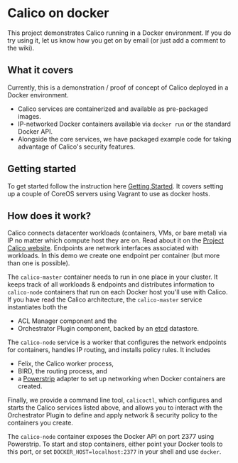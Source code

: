 # Calico on docker
This project demonstrates Calico running in a Docker environment. If you do try using it, let us know how you get on by email (or just add a comment to the wiki).


## What it covers

Currently, this is a demonstration / proof of concept of Calico deployed in a Docker environment.

+ Calico services are containerized and available as pre-packaged images.
+ IP-networked Docker containers available via `docker run` or the standard Docker API.
+ Alongside the core services, we have packaged example code for taking advantage of Calico's security features.

## Getting started 

To get started follow the instruction here [Getting Started](docs/GettingStarted.md). It covers setting up a couple of CoreOS servers using Vagrant to use as docker hosts.

## How does it work?

Calico connects datacenter workloads (containers, VMs, or bare metal) via IP no matter which compute host they are on.  Read about it on the
[Project Calico website](http://www.projectcalico.org).  Endpoints are network interfaces associated with workloads.  In this demo we create one endpoint per container (but more than one is possible).

The `calico-master` container needs to run in one place in your cluster.  It keeps track of all workloads & endpoints and distributes information to `calico-node` containers that run on each Docker host you'll use with Calico.  If you have read the Calico architecture, the `calico-master` service instantiates both the 
+ ACL Manager component and the
+ Orchestrator Plugin component, backed by an [etcd](https://github.com/coreos/etcd) datastore.

The `calico-node` service is a worker that configures the network endpoints for containers, handles IP routing, and installs policy rules.  It includes
+ Felix, the Calico worker process,
+ BIRD, the routing process, and
+ a [Powerstrip](https://github.com/clusterhq/powerstrip) adapter to set up networking when Docker containers are created.

Finally, we provide a command line tool, `calicoctl`, which configures and starts the Calico services listed above, and allows you to interact with the Orchestrator Plugin to define and apply network & security policy to the containers you create.

The `calico-node` container exposes the Docker API on port 2377 using Powerstrip.  To start and stop containers, either point your Docker tools to this port, or set `DOCKER_HOST=localhost:2377` in your shell and use `docker`.
